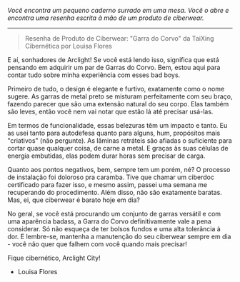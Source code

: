 _Você encontra um pequeno caderno surrado em uma mesa. Você o abre e encontra uma resenha escrita à mão de um produto de ciberwear._

---

> Resenha de Produto de Ciberwear: "Garra do Corvo" da TaiXing Cibernética
> por Louisa Flores

E aí, sonhadores de Arclight! Se você está lendo isso, significa que está pensando em adquirir um par de Garras do Corvo. Bem, estou aqui para contar tudo sobre minha experiência com esses bad boys.

Primeiro de tudo, o design é elegante e furtivo, exatamente como o nome sugere. As garras de metal preto se misturam perfeitamente com seu braço, fazendo parecer que são uma extensão natural do seu corpo. Elas também são leves, então você nem vai notar que estão lá até precisar usá-las.

Em termos de funcionalidade, essas belezuras têm um impacto e tanto. Eu as usei tanto para autodefesa quanto para alguns, hum, propósitos mais "criativos" (não pergunte). As lâminas retráteis são afiadas o suficiente para cortar quase qualquer coisa, de carne a metal. E graças às suas células de energia embutidas, elas podem durar horas sem precisar de carga.

Quanto aos pontos negativos, bem, sempre tem um porém, né? O processo de instalação foi doloroso pra caramba. Tive que chamar um ciberdoc certificado para fazer isso, e mesmo assim, passei uma semana me recuperando do procedimento. Além disso, não são exatamente baratas. Mas, ei, que ciberwear é barato hoje em dia?

No geral, se você está procurando um conjunto de garras versátil e com uma aparência badass, a Garra do Corvo definitivamente vale a pena considerar. Só não esqueça de ter bolsos fundos e uma alta tolerância à dor. E lembre-se, mantenha a manutenção do seu ciberwear sempre em dia - você não quer que falhem com você quando mais precisar!

Fique cibernético, Arclight City!

- Louisa Flores
